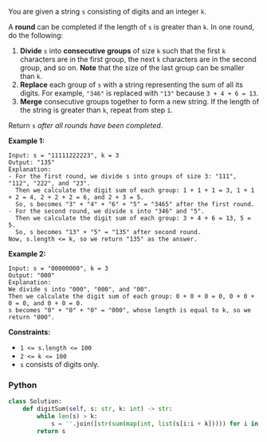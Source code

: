 You are given a string  `s`  consisting of digits and an integer  `k`.

A  **round**  can be completed if the length of  `s`  is greater than  `k`. In one round, do the following:

1.  **Divide**  `s`  into  **consecutive groups**  of size  `k`  such that the first  `k`  characters are in the first group, the next  `k`  characters are in the second group, and so on.  **Note**  that the size of the last group can be smaller than  `k`.
2.  **Replace**  each group of  `s`  with a string representing the sum of all its digits. For example,  `"346"`  is replaced with  `"13"`  because  `3 + 4 + 6 = 13`.
3.  **Merge**  consecutive groups together to form a new string. If the length of the string is greater than  `k`, repeat from step  `1`.

Return  `s`  _after all rounds have been completed_.

**Example 1:**
```
Input: s = "11111222223", k = 3
Output: "135"
Explanation: 
- For the first round, we divide s into groups of size 3: "111", "112", "222", and "23".
  ​​​​​Then we calculate the digit sum of each group: 1 + 1 + 1 = 3, 1 + 1 + 2 = 4, 2 + 2 + 2 = 6, and 2 + 3 = 5. 
  So, s becomes "3" + "4" + "6" + "5" = "3465" after the first round.
- For the second round, we divide s into "346" and "5".
  Then we calculate the digit sum of each group: 3 + 4 + 6 = 13, 5 = 5. 
  So, s becomes "13" + "5" = "135" after second round. 
Now, s.length <= k, so we return "135" as the answer.
```

**Example 2:**
```
Input: s = "00000000", k = 3
Output: "000"
Explanation: 
We divide s into "000", "000", and "00".
Then we calculate the digit sum of each group: 0 + 0 + 0 = 0, 0 + 0 + 0 = 0, and 0 + 0 = 0. 
s becomes "0" + "0" + "0" = "000", whose length is equal to k, so we return "000".
```

**Constraints:**

-   `1 <= s.length <= 100`
-   `2 <= k <= 100`
-   `s`  consists of digits only.


### Python
```python
class Solution:
    def digitSum(self, s: str, k: int) -> str:
        while len(s) > k:
            s = ''.join([str(sum(map(int, list(s[i:i + k])))) for i in range(0, len(s), k)])
        return s
```